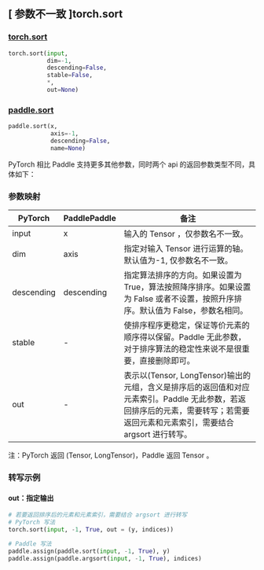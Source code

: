 ## [ 参数不一致 ]torch.sort

### [torch.sort](https://pytorch.org/docs/stable/generated/torch.sort.html?highlight=sort#torch.sort)

```python
torch.sort(input,
           dim=-1,
           descending=False,
           stable=False,
           *,
           out=None)
```

### [paddle.sort](https://www.paddlepaddle.org.cn/documentation/docs/zh/develop/api/paddle/sort_cn.html#paddle.sort)

```python
paddle.sort(x,
            axis=-1,
            descending=False,
            name=None)
```

PyTorch 相比 Paddle 支持更多其他参数，同时两个 api 的返回参数类型不同，具体如下：

### 参数映射
| PyTorch       | PaddlePaddle | 备注                                                   |
| ------------- | ------------ | ------------------------------------------------------ |
| input         | x            | 输入的 Tensor ，仅参数名不一致。                           |
| dim           | axis         | 指定对输入 Tensor 进行运算的轴。默认值为-1, 仅参数名不一致。 |
| descending    |descending    | 指定算法排序的方向。如果设置为 True，算法按照降序排序。如果设置为 False 或者不设置，按照升序排序。默认值为 False，参数名相同。     |
| stable        | -            | 使排序程序更稳定，保证等价元素的顺序得以保留。Paddle 无此参数，对于排序算法的稳定性来说不是很重要，直接删除即可。            |
| out           | -            | 表示以(Tensor, LongTensor)输出的元组，含义是排序后的返回值和对应元素索引。Paddle 无此参数，若返回排序后的元素，需要转写；若需要返回元素和元素索引，需要结合 argsort 进行转写。      |

注：PyTorch 返回 (Tensor, LongTensor)，Paddle 返回 Tensor 。

### 转写示例
#### out：指定输出
```python
# 若要返回排序后的元素和元素索引，需要结合 argsort 进行转写
# PyTorch 写法
torch.sort(input, -1, True, out = (y, indices))

# Paddle 写法
paddle.assign(paddle.sort(input, -1, True), y)
paddle.assign(paddle.argsort(input, -1, True), indices)
```
